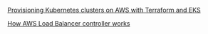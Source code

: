 [Provisioning Kubernetes clusters on AWS with Terraform and EKS](https://learnk8s.io/terraform-eks)

[How AWS Load Balancer controller works](https://kubernetes-sigs.github.io/aws-load-balancer-controller/v2.4/how-it-works/)
